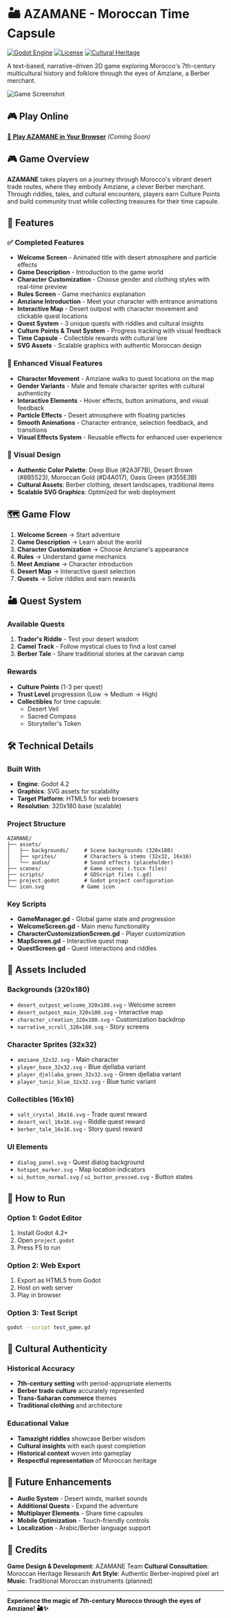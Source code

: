 # 🏜️ AZAMANE - Moroccan Time Capsule

[![Godot Engine](https://img.shields.io/badge/Godot-4.4+-blue.svg)](https://godotengine.org/)
[![License](https://img.shields.io/badge/License-MIT-green.svg)](LICENSE)
[![Cultural Heritage](https://img.shields.io/badge/Cultural-Heritage-gold.svg)](https://en.wikipedia.org/wiki/Berber_culture)

A text-based, narrative-driven 2D game exploring Morocco's 7th-century multicultural history and folklore through the eyes of Amziane, a Berber merchant.

![Game Screenshot](https://via.placeholder.com/800x400/2A3F7B/D4A017?text=AZAMANE+-+Moroccan+Time+Capsule)

## 🎮 Play Online
[🎯 **Play AZAMANE in Your Browser**](https://your-username.github.io/azamane-moroccan-time-capsule/) *(Coming Soon)*

## 🎮 Game Overview

**AZAMANE** takes players on a journey through Morocco's vibrant desert trade routes, where they embody Amziane, a clever Berber merchant. Through riddles, tales, and cultural encounters, players earn Culture Points and build community trust while collecting treasures for their time capsule.

## 🎯 Features

### ✅ **Completed Features**
- **Welcome Screen** - Animated title with desert atmosphere and particle effects
- **Game Description** - Introduction to the game world
- **Character Customization** - Choose gender and clothing styles with real-time preview
- **Rules Screen** - Game mechanics explanation
- **Amziane Introduction** - Meet your character with entrance animations
- **Interactive Map** - Desert outpost with character movement and clickable quest locations
- **Quest System** - 3 unique quests with riddles and cultural insights
- **Culture Points & Trust System** - Progress tracking with visual feedback
- **Time Capsule** - Collectible rewards with cultural lore
- **SVG Assets** - Scalable graphics with authentic Moroccan design

### 🎨 **Enhanced Visual Features**
- **Character Movement** - Amziane walks to quest locations on the map
- **Gender Variants** - Male and female character sprites with cultural authenticity
- **Interactive Elements** - Hover effects, button animations, and visual feedback
- **Particle Effects** - Desert atmosphere with floating particles
- **Smooth Animations** - Character entrance, selection feedback, and transitions
- **Visual Effects System** - Reusable effects for enhanced user experience

### 🎨 **Visual Design**
- **Authentic Color Palette**: Deep Blue (#2A3F7B), Desert Brown (#8B5523), Moroccan Gold (#D4A017), Oasis Green (#355E3B)
- **Cultural Assets**: Berber clothing, desert landscapes, traditional items
- **Scalable SVG Graphics**: Optimized for web deployment

## 🗺️ Game Flow

1. **Welcome Screen** → Start adventure
2. **Game Description** → Learn about the world
3. **Character Customization** → Choose Amziane's appearance
4. **Rules** → Understand game mechanics
5. **Meet Amziane** → Character introduction
6. **Desert Map** → Interactive quest selection
7. **Quests** → Solve riddles and earn rewards

## 🏜️ Quest System

### **Available Quests**
1. **Trader's Riddle** - Test your desert wisdom
2. **Camel Track** - Follow mystical clues to find a lost camel
3. **Berber Tale** - Share traditional stories at the caravan camp

### **Rewards**
- **Culture Points** (1-3 per quest)
- **Trust Level** progression (Low → Medium → High)
- **Collectibles** for time capsule:
  - Desert Veil
  - Sacred Compass
  - Storyteller's Token

## 🛠️ Technical Details

### **Built With**
- **Engine**: Godot 4.2
- **Graphics**: SVG assets for scalability
- **Target Platform**: HTML5 for web browsers
- **Resolution**: 320x180 base (scalable)

### **Project Structure**
```
AZAMANE/
├── assets/
│   ├── backgrounds/     # Scene backgrounds (320x180)
│   ├── sprites/         # Characters & items (32x32, 16x16)
│   └── audio/           # Sound effects (placeholder)
├── scenes/              # Game scenes (.tscn files)
├── scripts/             # GDScript files (.gd)
├── project.godot        # Godot project configuration
└── icon.svg            # Game icon
```

### **Key Scripts**
- **GameManager.gd** - Global game state and progression
- **WelcomeScreen.gd** - Main menu functionality
- **CharacterCustomizationScreen.gd** - Player customization
- **MapScreen.gd** - Interactive quest map
- **QuestScreen.gd** - Quest interactions and riddles

## 🎨 Assets Included

### **Backgrounds (320x180)**
- `desert_outpost_welcome_320x180.svg` - Welcome screen
- `desert_outpost_main_320x180.svg` - Interactive map
- `character_creation_320x180.svg` - Customization backdrop
- `narrative_scroll_320x180.svg` - Story screens

### **Character Sprites (32x32)**
- `amziane_32x32.svg` - Main character
- `player_base_32x32.svg` - Blue djellaba variant
- `player_djellaba_green_32x32.svg` - Green djellaba variant
- `player_tunic_blue_32x32.svg` - Blue tunic variant

### **Collectibles (16x16)**
- `salt_crystal_16x16.svg` - Trade quest reward
- `desert_veil_16x16.svg` - Riddle quest reward
- `berber_tale_16x16.svg` - Story quest reward

### **UI Elements**
- `dialog_panel.svg` - Quest dialog background
- `hotspot_marker.svg` - Map location indicators
- `ui_button_normal.svg` / `ui_button_pressed.svg` - Button states

## 🚀 How to Run

### **Option 1: Godot Editor**
1. Install Godot 4.2+
2. Open `project.godot`
3. Press F5 to run

### **Option 2: Web Export**
1. Export as HTML5 from Godot
2. Host on web server
3. Play in browser

### **Option 3: Test Script**
```bash
godot --script test_game.gd
```

## 🌟 Cultural Authenticity

### **Historical Accuracy**
- **7th-century setting** with period-appropriate elements
- **Berber trade culture** accurately represented
- **Trans-Saharan commerce** themes
- **Traditional clothing** and architecture

### **Educational Value**
- **Tamazight riddles** showcase Berber wisdom
- **Cultural insights** with each quest completion
- **Historical context** woven into gameplay
- **Respectful representation** of Moroccan heritage

## 🎯 Future Enhancements

- **Audio System** - Desert winds, market sounds
- **Additional Quests** - Expand the adventure
- **Multiplayer Elements** - Share time capsules
- **Mobile Optimization** - Touch-friendly controls
- **Localization** - Arabic/Berber language support

## 📝 Credits

**Game Design & Development**: AZAMANE Team
**Cultural Consultation**: Moroccan Heritage Research
**Art Style**: Authentic Berber-inspired pixel art
**Music**: Traditional Moroccan instruments (planned)

---

**Experience the magic of 7th-century Morocco through the eyes of Amziane! 🏜️✨**
